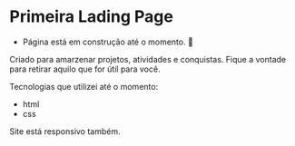 # Primeira Lading Page

- Página está em construção até o momento. 🚧


Criado para amarzenar projetos, atividades e conquistas.
Fique a vontade para retirar aquilo que for útil para você.

Tecnologias que utilizei até o momento:
- html
- css

Site está responsivo também. 
